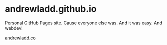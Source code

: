 # andrewladd.github.io
Personal GitHub Pages site. Cause everyone else was. And it was easy. And webdev!

[andrewladd.co](andrewladd.co)
